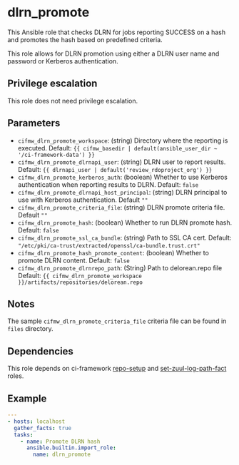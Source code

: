 # dlrn_promote
This Ansible role that checks DLRN for jobs reporting
SUCCESS on a hash and promotes the hash based on
predefined criteria.

This role allows for DLRN promotion using either a
DLRN user name and password or Kerberos authentication.

## Privilege escalation
This role does not need privilege escalation.

## Parameters
* `cifmw_dlrn_promote_workspace`: (string) Directory where the reporting is executed. Default: `{{ cifmw_basedir | default(ansible_user_dir ~ '/ci-framework-data') }}`
* `cifmw_dlrn_promote_dlrnapi_user`: (string) DLRN user to report results. Default: `{{ dlrnapi_user | default('review_rdoproject_org') }}`
* `cifmw_dlrn_promote_kerberos_auth`: (boolean) Whether to use Kerberos authentication when reporting results to DLRN. Default: `false`
* `cifmw_dlrn_promote_dlrnapi_host_principal`: (string) DLRN principal to use with Kerberos authentication. Default `""`
* `cifmw_dlrn_promote_criteria_file`: (string) DLRN promote criteria file. Default `""`
* `cifmw_dlrn_promote_hash`: (boolean) Whether to run DLRN promote hash. Default: `false`
* `cifmw_dlrn_promote_ssl_ca_bundle`: (string) Path to SSL CA cert. Default: `"/etc/pki/ca-trust/extracted/openssl/ca-bundle.trust.crt"`
* `cifmw_dlrn_promote_hash_promote_content`: (boolean) Whether to promote DLRN content. Default: `false`
* `cifmw_dlrn_promote_dlrnrepo_path`: (String) Path to delorean.repo file Default: `{{ cifmw_dlrn_promote_workspace }}/artifacts/repositories/delorean.repo`

## Notes

The sample `cifmw_dlrn_promote_criteria_file` criteria file can be found in `files` directory.

## Dependencies

This role depends on ci-framework [repo-setup](https://github.com/openstack-k8s-operators/ci-framework/tree/main/ci_framework/roles/repo_setup)
and [set-zuul-log-path-fact](https://opendev.org/zuul/zuul-jobs/src/branch/master/roles/set-zuul-log-path-fact) roles.

## Example
```YAML
---
- hosts: localhost
  gather_facts: true
  tasks:
    - name: Promote DLRN hash
      ansible.builtin.import_role:
        name: dlrn_promote
